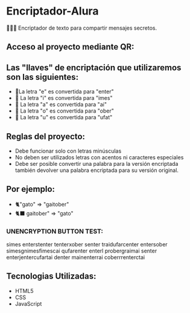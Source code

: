 <h1>Encriptador-Alura</h1>
<p>🧑🏻‍💻 Encriptador de texto para compartir mensajes secretos.</p>

<h2>Acceso al proyecto mediante QR:</h2>

<h2>Las "llaves" de encriptación que utilizaremos son las siguientes:</h2>
<ul>
  <li>🔐La letra "e" es convertida para "enter"</li>
  <li>🔐 La letra "i" es convertida para "imes"</li>
  <li>🔐 La letra "a" es convertida para "ai"</li>
  <li>🔐 La letra "o" es convertida para "ober"</li>
  <li>🔐 La letra "u" es convertida para "ufat"</li>
</ul>

<h2>Reglas del proyecto:</h2>
<ul>
  <li>Debe funcionar solo con letras minúsculas</li>
  <li>No deben ser utilizados letras con acentos ni caracteres especiales</li>
  <li>Debe ser posible convertir una palabra para la versión encriptada también devolver una palabra encriptada para su versión original.</li>
</ul>

<h2>Por ejemplo:</h2>
<ul>
  <li>🐈"gato" => "gaitober"</li>
  <li>🐈‍⬛ gaitober" => "gato"</li>
</ul>

  <h3>UNENCRYPTION BUTTON TEST:</h3>
        simes enterstenter tenterxober senter traidufarcenter entersober simesgnimesfimescai qufarenter enterl probergraimai senter enterjentercufartai denter mainenterrai coberrrenterctai

<h2>Tecnologias Utilizadas:</h2>
<ul>
  <li>HTML5</li>
  <li>CSS</li>
  <li>JavaScript</li>
</ul>


